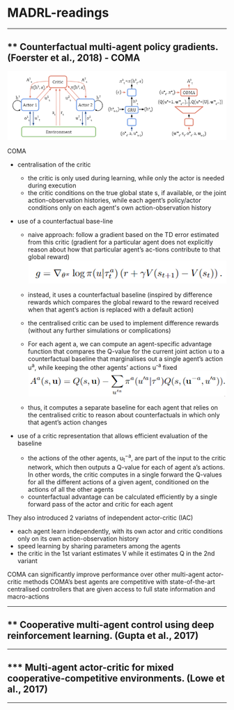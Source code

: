 # MADRL-readings


---
## ** Counterfactual multi-agent policy gradients. (Foerster et al., 2018) - COMA

![](imgs/foerster17_COMA_architecture.PNG)

COMA 
- centralisation of the critic
  - the critic is only used during learning, while only the actor is needed during execution
  - the critic conditions on the true global state s, if available, or the joint action-observation histories, while each agent’s policy/actor conditions only on each agent's own action-observation history

- use of a counterfactual base-line
  - naive approach: follow a gradient based on the TD error estimated from this critic (gradient for a particular agent does not explicitly reason about how that particular agent’s ac-tions contribute to that global reward)
![](imgs/foerster17_naive_approach.PNG)

  - instead, it uses a counterfactual baseline (inspired by difference rewards which compares the global reward to the reward received when that agent’s action is replaced with a default action)
  - the centralised critic can be used to implement difference rewards (without any further simulations or complications)
  - For each agent a, we can compute an agent-specific advantage function that compares the Q-value for the current joint action u to a counterfactual baseline that marginalises out a single agent’s action u<sup>a</sup>, while keeping the other agents’ actions u<sup>-a</sup> fixed
![](imgs/foerster17_counterfactual_baseline.PNG)
  
  - thus, it computes a separate baseline for each agent that relies on the centralised critic to reason about counterfactuals in which only that agent’s action changes

- use of a critic representation that allows efficient evaluation of the baseline
  - the actions of the other agents, u<sub>t</sub><sup>−a</sup>, are part of the input to the critic network, which then outputs a Q-value for each of agent a’s actions. In other words, the critic computes in a single forward the Q-values for all the different actions of a given agent, conditioned on the actions of all the other agents
  - counterfactual advantage can be calculated efficiently by a single forward pass of the actor and critic for each agent

They also introduced 2 variatns of independent actor-critic (IAC)
- each agent learn independently, with its own actor and critic conditions only on its own action-observation history
- speed learning by sharing parameters among the agents
- the critic in the 1st variant estimates V while it estimates Q in the 2nd variant



COMA can significantly improve performance over other multi-agent actor-critic methods
COMA’s best agents are competitive with state-of-the-art centralised controllers that are given access to full state information and macro-actions





---
## ** Cooperative multi-agent control using deep reinforcement learning. (Gupta et al., 2017)
---
## *** Multi-agent actor-critic for mixed cooperative-competitive environments. (Lowe et al., 2017)
---
<!-- ## Stabilising experience replay for deep multi-agent reinforcement learning. (Foerster et al. 2017) -->
